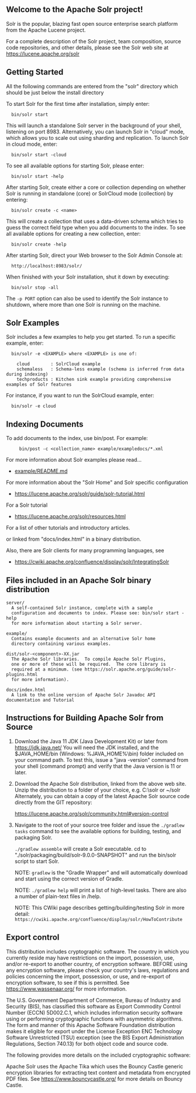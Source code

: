 <!--
  Licensed to the Apache Software Foundation (ASF) under one or more
  contributor license agreements.  See the NOTICE file distributed with
  this work for additional information regarding copyright ownership.
  The ASF licenses this file to You under the Apache License, Version 2.0
  (the "License"); you may not use this file except in compliance with
  the License.  You may obtain a copy of the License at

      http://www.apache.org/licenses/LICENSE-2.0

  Unless required by applicable law or agreed to in writing, software
  distributed under the License is distributed on an "AS IS" BASIS,
  WITHOUT WARRANTIES OR CONDITIONS OF ANY KIND, either express or implied.
  See the License for the specific language governing permissions and
  limitations under the License.
-->

Welcome to the Apache Solr project!
-----------------------------------

Solr is the popular, blazing fast open source enterprise search platform
from the Apache Lucene project.

For a complete description of the Solr project, team composition, source
code repositories, and other details, please see the Solr web site at
https://lucene.apache.org/solr


Getting Started
---------------

All the following commands are entered from the "solr" directory which should be just below the install directory

To start Solr for the first time after installation, simply enter:

```
  bin/solr start
```

This will launch a standalone Solr server in the background of your shell,
listening on port 8983. Alternatively, you can launch Solr in "cloud" mode,
which allows you to scale out using sharding and replication. To launch Solr
in cloud mode, enter:

```
  bin/solr start -cloud
```

To see all available options for starting Solr, please enter:

```
  bin/solr start -help
```

After starting Solr, create either a core or collection depending on whether
Solr is running in standalone (core) or SolrCloud mode (collection) by entering:

```
  bin/solr create -c <name>
```

This will create a collection that uses a data-driven schema which tries to guess
the correct field type when you add documents to the index. To see all available
options for creating a new collection, enter:

```
  bin/solr create -help
```

After starting Solr, direct your Web browser to the Solr Admin Console at:

```
  http://localhost:8983/solr/
```

When finished with your Solr installation, shut it down by executing:

```
  bin/solr stop -all
```

The `-p PORT` option can also be used to identify the Solr instance to shutdown,
where more than one Solr is running on the machine.


Solr Examples
---------------

Solr includes a few examples to help you get started. To run a specific example, enter:

```
  bin/solr -e <EXAMPLE> where <EXAMPLE> is one of:

    cloud        : SolrCloud example
    schemaless   : Schema-less example (schema is inferred from data during indexing)
    techproducts : Kitchen sink example providing comprehensive examples of Solr features
```

For instance, if you want to run the SolrCloud example, enter:

```
  bin/solr -e cloud
```

Indexing Documents
---------------

To add documents to the index, use bin/post.  For example:

```
     bin/post -c <collection_name> example/exampledocs/*.xml
```

For more information about Solr examples please read...

 * [example/README.md](example/README.md)
   
For more information about the "Solr Home" and Solr specific configuration
 
 * https://lucene.apache.org/solr/guide/solr-tutorial.html
   
For a Solr tutorial
 
 * https://lucene.apache.org/solr/resources.html

For a list of other tutorials and introductory articles.

or linked from "docs/index.html" in a binary distribution.

Also, there are Solr clients for many programming languages, see

  * https://cwiki.apache.org/confluence/display/solr/IntegratingSolr


Files included in an Apache Solr binary distribution
----------------------------------------------------

```
server/
  A self-contained Solr instance, complete with a sample
  configuration and documents to index. Please see: bin/solr start -help
  for more information about starting a Solr server.

example/
  Contains example documents and an alternative Solr home
  directory containing various examples.

dist/solr-<component>-XX.jar
  The Apache Solr libraries.  To compile Apache Solr Plugins,
  one or more of these will be required.  The core library is
  required at a minimum. (see https://solr.apache.org/guide/solr-plugins.html
  for more information).

docs/index.html
  A link to the online version of Apache Solr Javadoc API documentation and Tutorial
```

Instructions for Building Apache Solr from Source
-------------------------------------------------

1. Download the Java 11 JDK (Java Development Kit) or later from https://jdk.java.net/
   You will need the JDK installed, and the $JAVA_HOME/bin (Windows: %JAVA_HOME%\bin)
   folder included on your command path. To test this, issue a "java -version" command
   from your shell (command prompt) and verify that the Java version is 11 or later.

2. Download the Apache Solr distribution, linked from the above web site.
   Unzip the distribution to a folder of your choice, e.g. C:\solr or ~/solr
   Alternately, you can obtain a copy of the latest Apache Solr source code
   directly from the GIT repository:

     https://lucene.apache.org/solr/community.html#version-control

3. Navigate to the root of your source tree folder and issue the `./gradlew tasks` 
   command to see the available options for building, testing, and packaging Solr.

   `./gradlew assemble` will create a Solr executable. 
   cd to "./solr/packaging/build/solr-9.0.0-SNAPSHOT" and run the bin/solr script
   to start Solr.
   
   NOTE: `gradlew` is the "Gradle Wrapper" and will automatically download and
   start using the correct version of Gradle.
   
   NOTE: `./gradlew help` will print a list of high-level tasks. There are also a 
   number of plain-text files in <source folder root>/help.
   
   NOTE: This CWiki page describes getting/building/testing Solr
   in more detail:
   `https://cwiki.apache.org/confluence/display/solr/HowToContribute` 

Export control
-------------------------------------------------
This distribution includes cryptographic software.  The country in
which you currently reside may have restrictions on the import,
possession, use, and/or re-export to another country, of
encryption software.  BEFORE using any encryption software, please
check your country's laws, regulations and policies concerning the
import, possession, or use, and re-export of encryption software, to
see if this is permitted.  See <https://www.wassenaar.org/> for more
information.

The U.S. Government Department of Commerce, Bureau of Industry and
Security (BIS), has classified this software as Export Commodity
Control Number (ECCN) 5D002.C.1, which includes information security
software using or performing cryptographic functions with asymmetric
algorithms.  The form and manner of this Apache Software Foundation
distribution makes it eligible for export under the License Exception
ENC Technology Software Unrestricted (TSU) exception (see the BIS
Export Administration Regulations, Section 740.13) for both object
code and source code.

The following provides more details on the included cryptographic
software:

Apache Solr uses the Apache Tika which uses the Bouncy Castle generic encryption libraries for
extracting text content and metadata from encrypted PDF files.
See https://www.bouncycastle.org/ for more details on Bouncy Castle.
